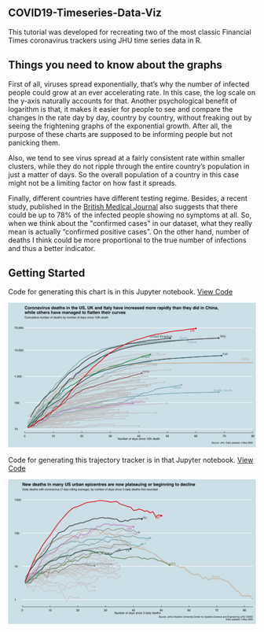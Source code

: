 ## COVID19-Timeseries-Data-Viz
This tutorial was developed for recreating two of the most classic Financial Times coronavirus trackers using JHU time series data in R. 

## Things you need to know about the graphs
First of all, viruses spread exponentially, that’s why the number of infected people could grow at an ever accelerating rate.
In this case, the log scale on the y-axis naturally accounts for that. Another psychological benefit of logarithm is that, it makes it easier for people to see and compare the changes in the rate day by day, country by country, without freaking out by seeing the frightening graphs of the exponential growth.  After all, the purpose of these charts are supposed to be informing people but not panicking them.

Also, we tend to see virus spread at a fairly consistent rate within smaller clusters, while they do not ripple through the entire country’s population in just a matter of days. So the overall population of a country in this case might not be a limiting factor on how fast it spreads. 

Finally, different countries have different testing regime. Besides, a recent study, published in the [British Medical Journal](https://www.bmj.com/content/369/bmj.m1375?=&utm_source=adestra&utm_medium=email&utm_campaign=usage&utm_content=daily&utm_term=text) also suggests that there could be up to 78% of the infected people showing no symptoms at all. So, when we think about the "confirmed cases" in our dataset, what they really mean is actually “confirmed positive cases”. On the other hand, number of deaths I think could be more proportional to the true number of infections and thus a better indicator. 


## Getting Started
Code for generating this chart is in this Jupyter notebook. [View Code](https://github.com/irisw0219/COVID19-Timeseries-Data-Viz/blob/master/COVID19%20Timeseries%20Data%20Visualisation%20-%20Part1.ipynb)

<img src="economist_style_2020-05-03.png" alt="hi" class="inline"/>


Code for generating this trajectory tracker is in that Jupyter notebook. [View Code](https://github.com/irisw0219/COVID19-Timeseries-Data-Viz/blob/master/COVID19%20Time%20Series%20Visualisation%20-%20Trajectory%20.ipynb)

<img src="covid_trajectory_US_2020-05-04.png" alt="hi" class="inline"/>

